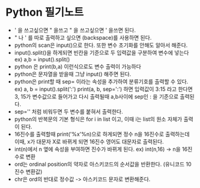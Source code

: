 # Python 필기노트

- ' 을 쓰고싶으면 " 을쓰고 " 을 쓰고싶으면 ' 을쓰면 된다.
- " 나 ' 를 따로 출력하고 싶으면 \(backspace)를 사용하면 된다.
- python의 scan은 input()으로 한다. 또한 변수 초기화를 안해도 알아서 해준다.
- input().split()을 하게되면 빈칸을 기준으로 두 입력값을 구분하여 변수에 넣는다 ex) a,b = input().split() 
- python 은 print(b,a) 이런식으로도 변수 출력이 가능하다
- python은 문자열을 받을때 그냥 input() 해주면 된다.
- python은 print할 때 sep= 이라는 속성을 추가하여 분류기호를 출력할 수 있다. ex) a, b = input().split(':')
print(a, b, sep=':') 하면 입력값이 3:15 라고 한다면 3, 15가 변수값으로 들어가고 다시 출력될때 a,b사이에
sep인 : 을 기준으로 출력된다.
- sep='' 처럼 비워두면 두 변수를 붙혀서 출력한다.
- python의 반복문의 기본 형식은 for i in list 이고, 이때 i는 list의 원소 자체가 출력이 된다.
- 16진수를 출력할때 print('%x'%n)으로 하게되면 정수 n을 16진수로 출력하는데 이때, x가 대문자 X로 바뀌게 되면
16진수 영어도 대문자로 출력된다.
- int(n)에서 n 옆에 속성을 부여하면 진수가 바뀌게 된다. ex) int(n,16) -> n을 16진수로 변환
- ord는 ordinal position의 약자로 아스키코드의 순서값을 반환한다. (유니코드 10진수 변환값)
- chr은 ord의 반대로 정수값 -> 아스키코드 문자로 변환해준다.